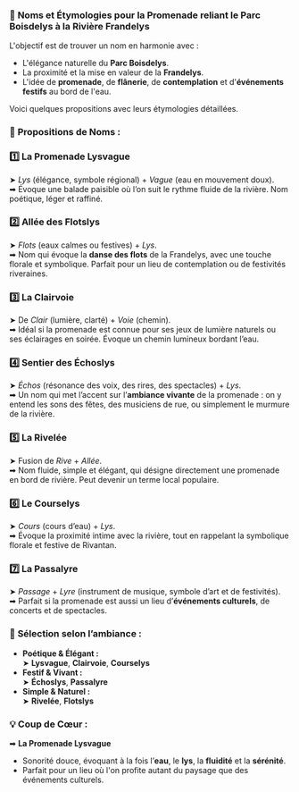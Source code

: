 ### 🌉 **Noms et Étymologies pour la Promenade reliant le Parc Boisdelys à la Rivière Frandelys**

L'objectif est de trouver un nom en harmonie avec :

- L'élégance naturelle du **Parc Boisdelys**.
- La proximité et la mise en valeur de la **Frandelys**.
- L'idée de **promenade**, de **flânerie**, de **contemplation** et d'**événements festifs** au bord de l'eau.

Voici quelques propositions avec leurs étymologies détaillées.

### 🌟 **Propositions de Noms :**

### 1️⃣ **La Promenade Lysvague**

➤ _Lys_ (élégance, symbole régional) + _Vague_ (eau en mouvement doux).  
➡ Évoque une balade paisible où l’on suit le rythme fluide de la rivière. Nom poétique, léger et raffiné.

### 2️⃣ **Allée des Flotslys**

➤ _Flots_ (eaux calmes ou festives) + _Lys_.  
➡ Nom qui évoque la **danse des flots** de la Frandelys, avec une touche florale et symbolique. Parfait pour un lieu de contemplation ou de festivités riveraines.

### 3️⃣ **La Clairvoie**

➤ De _Clair_ (lumière, clarté) + _Voie_ (chemin).  
➡ Idéal si la promenade est connue pour ses jeux de lumière naturels ou ses éclairages en soirée. Évoque un chemin lumineux bordant l’eau.

### 4️⃣ **Sentier des Échoslys**

➤ _Échos_ (résonance des voix, des rires, des spectacles) + _Lys_.  
➡ Un nom qui met l’accent sur l’**ambiance vivante** de la promenade : on y entend les sons des fêtes, des musiciens de rue, ou simplement le murmure de la rivière.

### 5️⃣ **La Rivelée**

➤ Fusion de _Rive_ + _Allée_.  
➡ Nom fluide, simple et élégant, qui désigne directement une promenade en bord de rivière. Peut devenir un terme local populaire.

### 6️⃣ **Le Courselys**

➤ _Cours_ (cours d’eau) + _Lys_.  
➡ Évoque la proximité intime avec la rivière, tout en rappelant la symbolique florale et festive de Rivantan.

### 7️⃣ **La Passalyre**

➤ _Passage_ + _Lyre_ (instrument de musique, symbole d’art et de festivités).  
➡ Parfait si la promenade est aussi un lieu d’**événements culturels**, de concerts et de spectacles.

### 🎯 **Sélection selon l’ambiance :**

- **Poétique & Élégant :**  
    ➤ **Lysvague**, **Clairvoie**, **Courselys**    
- **Festif & Vivant :**  
    ➤ **Échoslys**, **Passalyre**
- **Simple & Naturel :**  
    ➤ **Rivelée**, **Flotslys**

### 💡 **Coup de Cœur :**

➡ **La Promenade Lysvague**

- Sonorité douce, évoquant à la fois l’**eau**, le **lys**, la **fluidité** et la **sérénité**.    
- Parfait pour un lieu où l'on profite autant du paysage que des événements culturels.
